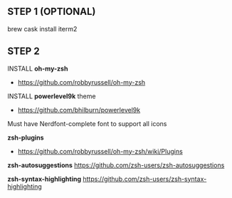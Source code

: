 ## STEP 1 (OPTIONAL)
brew cask install iterm2

## STEP 2

INSTALL __oh-my-zsh__
 - https://github.com/robbyrussell/oh-my-zsh


INSTALL __powerlevel9k__ theme
 - https://github.com/bhilburn/powerlevel9k

Must have Nerdfont-complete font to support all icons

__zsh-plugins__
- https://github.com/robbyrussell/oh-my-zsh/wiki/Plugins

__zsh-autosuggestions__
 https://github.com/zsh-users/zsh-autosuggestions

__zsh-syntax-highlighting__
 https://github.com/zsh-users/zsh-syntax-highlighting
